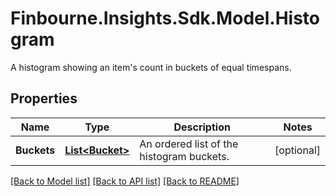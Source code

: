 # Finbourne.Insights.Sdk.Model.Histogram
A histogram showing an item's count in buckets of equal timespans.

## Properties

Name | Type | Description | Notes
------------ | ------------- | ------------- | -------------
**Buckets** | [**List&lt;Bucket&gt;**](Bucket.md) | An ordered list of the histogram buckets. | [optional] 

[[Back to Model list]](../README.md#documentation-for-models) [[Back to API list]](../README.md#documentation-for-api-endpoints) [[Back to README]](../README.md)

